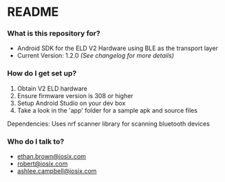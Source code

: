 # README #

### What is this repository for? ###

* Android SDK for the ELD V2 Hardware using BLE as the transport layer
* Current Version: 1.2.0 *(See changelog for more details)*


### How do I get set up? ###

1. Obtain V2 ELD hardware
2. Ensure firmware version is 308 or higher
3. Setup Android Studio on your dev box
4. Take a look in the 'app' folder for a sample apk and source files

Dependencies:
Uses nrf scanner library for scanning bluetooth devices


### Who do I talk to? ###

* ethan.brown@iosix.com
* robert@iosix.com
* ashlee.campbell@iosix.com